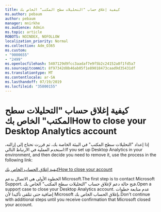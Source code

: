 ```yaml
---
title: كيفية إغلاق حساب "التحليلات سطح المكتب" الخاص بك
ms.author: pebaum
author: pebaum
manager: mnirkhe
ms.audience: Admin
ms.topic: article
ROBOTS: NOINDEX, NOFOLLOW
localization_priority: Normal
ms.collection: Adm_O365
ms.custom:
- "9000655"
- "2499"
ms.openlocfilehash: 5407129d9fcc3aadaf7e9f5b2c24152a8f1fd5a7
ms.sourcegitcommit: 8f97342d8b46ab05f1e89018473caad9d35431df
ms.translationtype: MT
ms.contentlocale: ar-SA
ms.lasthandoff: 07/19/2019
ms.locfileid: "35800155"
---
```

# <a name="how-to-close-your-desktop-analytics-account"></a><span data-ttu-id="1cb3a-102">كيفية إغلاق حساب "التحليلات سطح المكتب" الخاص بك</span><span class="sxs-lookup"><span data-stu-id="1cb3a-102">How to close your Desktop Analytics account</span></span>

<span data-ttu-id="1cb3a-103">إذا إعداد "التحليلات سطح المكتب" في البيئة الخاصة بك، ثم قررت تحتاج إلى إزالته، استخدم العملية في الارتباط التالي:</span><span class="sxs-lookup"><span data-stu-id="1cb3a-103">If you set up Desktop Analytics in your environment, and then decide you need to remove it, use the process in the following link:</span></span>

[<span data-ttu-id="1cb3a-104">كيفية إغلاق الحساب الخاص بك</span><span class="sxs-lookup"><span data-stu-id="1cb3a-104">How to close your account</span></span>](https://docs.microsoft.com/sccm/desktop-analytics/account-close)

<span data-ttu-id="1cb3a-105">الخطوة الأولى هي الاتصال بدعم Microsoft.</span><span class="sxs-lookup"><span data-stu-id="1cb3a-105">The first step is to contact Microsoft Support.</span></span> <span data-ttu-id="1cb3a-106">فتح حالة دعم لإغلاق حساب "التحليلات سطح المكتب" الخاص بك.</span><span class="sxs-lookup"><span data-stu-id="1cb3a-106">Open a support case to close your Desktop Analytics account.</span></span> <span data-ttu-id="1cb3a-107">عدم متابعة خطوات إضافية حتى تتلقى تأكيدا لأن Microsoft بإغلاق الحساب الخاص بك.</span><span class="sxs-lookup"><span data-stu-id="1cb3a-107">Don't continue with additional steps until you receive confirmation that Microsoft closed your account.</span></span>